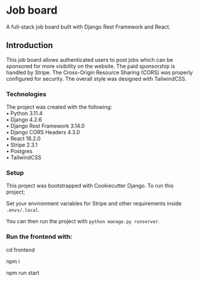 # Job board
 A full-stack job board built with Django Rest Framework and React.

## Introduction
This job board allows authenticated users to post jobs which can be sponsored for more visibility on the website. The paid sponsorship is handled by Stripe. The Cross-Origin Resource Sharing (CORS) was properly configured for security. The overall style was designed with TailwindCSS.

### Technologies
The project was created with the following:
<br/>
    • Python 3.11.4 <br/>
    • Django 4.2.6 <br/>
    • Django Rest Framework 3.14.0 <br/>
    • Django CORS Headers 4.3.0 <br/>
    • React 18.2.0 <br/>
    • Stripe 2.3.1 <br/>
    • Postgres <br/>
    • TailwindCSS <br/>

### Setup
This project was bootstrapped with Cookiecutter Django. To run this project;
<p>Set your environment variables for Stripe and other requirements inside <code>.envs/.local</code>.</p>
<p>You can then run the project with <code>python manage.py runserver</code>.</p>

### Run the frontend with:

<div>
<p>cd frontend</p>
<p>npm i</p>
<p>npm run start</p>
</div>
